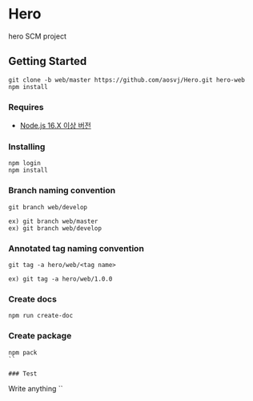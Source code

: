 # **Hero**
hero SCM project

## Getting Started
```
git clone -b web/master https://github.com/aosvj/Hero.git hero-web
npm install
```

### Requires
* [Node.js 16.X 이상 버전](https://nodejs.org/en/docs/)

### Installing
```
npm login
npm install
```

### Branch naming convention
```
git branch web/develop

ex) git branch web/master
ex) git branch web/develop
```

### Annotated tag naming convention
```
git tag -a hero/web/<tag name>

ex) git tag -a hero/web/1.0.0
```

### Create docs
```
npm run create-doc
```

### Create package
```
npm pack
``

### Test
```
Write anything
``


